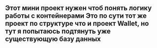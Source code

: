 Этот мини проект нужен чтоб понять логику работы с контейнерами
Это по сути тот же проект по структуре что и проект Wallet, но тут я попытаюсь 
подтянуть уже существующую базу данных
-------------------------------------------------------------------------------------